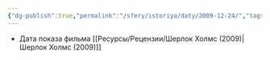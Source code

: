```yaml
---
{"dg-publish":true,"permalink":"/sfery/istoriya/daty/2009-12-24/","tags":["История"]}
---
```


- Дата показа фильма [[Ресурсы/Рецензии/Шерлок Холмс (2009)\|Шерлок Холмс (2009)]]  